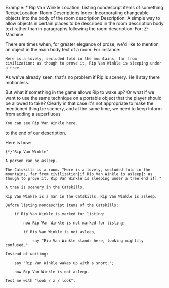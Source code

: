 Example: * Rip Van Winkle
Location: Listing nondescript items of something
RecipeLocation: Room Descriptions
Index: Incorporating changeable objects into the body of the room description
Description: A simple way to allow objects in certain places to be described in the room description body text rather than in paragraphs following the room description.
For: Z-Machine

  
There are times when, for greater elegance of prose, we'd like to mention an object in the main body text of a room. For instance:

  

``` inform7
Here is a lovely, secluded fold in the mountains, far from civilization: as though to prove it, Rip Van Winkle is sleeping under a tree.
```

  
As we've already seen, that's no problem if Rip is scenery. He'll stay there motionless.

  
But what if something in the game allows Rip to wake up? Or what if we want to use the same technique on a portable object that the player should be allowed to take? Clearly in that case it's not appropriate to make the mentioned thing be scenery, and at the same time, we need to keep Inform from adding a superfluous

  

``` inform7
You can see Rip Van Winkle here.
```

  
to the end of our description.

  
Here is how:

  

``` inform7
{*}"Rip Van Winkle"

A person can be asleep.

The Catskills is a room. "Here is a lovely, secluded fold in the mountains, far from civilization[if Rip Van Winkle is asleep]: as though to prove it, Rip Van Winkle is sleeping under a tree[end if]."

A tree is scenery in the Catskills.

Rip Van Winkle is a man in the Catskills. Rip Van Winkle is asleep.

Before listing nondescript items of the Catskills:

	if Rip Van Winkle is marked for listing:

		now Rip Van Winkle is not marked for listing;

		if Rip Van Winkle is not asleep,

			say "Rip Van Winkle stands here, looking mightily confused."

Instead of waiting:

	say "Rip Van Winkle wakes up with a snort.";

	now Rip Van Winkle is not asleep.

Test me with "look / z / look".
```

